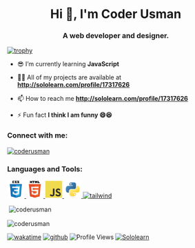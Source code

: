 <h1 align="center">Hi 👋, I'm Coder Usman</h1>
<h3 align="center">A web developer and designer.</h3>

[![trophy](https://github-profile-trophy.vercel.app/?username=coderusman&theme=onedark)](https://github.com/coderusman/github-profile-trophy)

- 😎 I’m currently learning **JavaScript**

- 👨‍💻 All of my projects are available at **http://sololearn.com/profile/17317626**

- 📫 How to reach me **http://sololearn.com/profile/17317626**

- ⚡ Fun fact **I think I am funny 😄😆**

<h3 align="left">Connect with me:</h3>
<p align="left">
<a href="https://dev.to/coderusman" target="blank"><img align="center" src="https://raw.githubusercontent.com/rahuldkjain/github-profile-readme-generator/master/src/images/icons/Social/devto.svg" alt="coderusman" height="30" width="40" /></a>
</p>

<h3 align="left">Languages and Tools:</h3>
<p align="left"> <a href="https://www.w3schools.com/css/" target="_blank" rel="noreferrer"> <img src="https://raw.githubusercontent.com/devicons/devicon/master/icons/css3/css3-original-wordmark.svg" alt="css3" width="40" height="40"/> </a> <a href="https://www.w3.org/html/" target="_blank" rel="noreferrer"> <img src="https://raw.githubusercontent.com/devicons/devicon/master/icons/html5/html5-original-wordmark.svg" alt="html5" width="40" height="40"/> </a> <a href="https://developer.mozilla.org/en-US/docs/Web/JavaScript" target="_blank" rel="noreferrer"> <img src="https://raw.githubusercontent.com/devicons/devicon/master/icons/javascript/javascript-original.svg" alt="javascript" width="40" height="40"/> </a> <a href="https://www.python.org" target="_blank" rel="noreferrer"> <img src="https://raw.githubusercontent.com/devicons/devicon/master/icons/python/python-original.svg" alt="python" width="40" height="40"/> </a> <a href="https://tailwindcss.com/" target="_blank" rel="noreferrer"> <img src="https://www.vectorlogo.zone/logos/tailwindcss/tailwindcss-icon.svg" alt="tailwind" width="40" height="40"/> </a> </p>

<p>&nbsp;<img align="center" src="https://github-readme-stats.vercel.app/api?username=coderusman&show_icons=true&locale=en" alt="coderusman" /></p>

<p><img align="center" src="https://github-readme-streak-stats.herokuapp.com/?user=coderusman&" alt="coderusman" /></p>


[![wakatime](https://wakatime.com/badge/user/7feef675-b111-4e09-bd57-ee1088ecd8ba.svg?style=for-the-badge)](https://wakatime.com/@7feef675-b111-4e09-bd57-ee1088ecd8ba)
[![github](https://img.shields.io/github/followers/CoderUsman?logo=github&style=for-the-badge)](https://github.com/CoderUsman?tab=followers)
![Profile Views](https://komarev.com/ghpvc/?username=CoderUsman&label=Profile%20views&color=0e75b6&style=for-the-badge)
[![Sololearn](https://img.shields.io/badge/-Sololearn-gray?logo=sololearn&logoWidth=10&logoColor=white&style=for-the-badge)](https://sololearn.com/profile/17317626)
